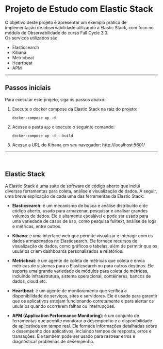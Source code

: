 # Projeto de Estudo com Elastic Stack

O objetivo deste projeto é apresentar um exemplo prático de implementação de observabilidade utilizando a Elastic Stack, com foco no módulo de Observabilidade do curso Full Cycle 3.0. 
<br/>Os serviços utilizados são:

- Elasticsearch
- Kibana
- Metricbeat
- Heartbeat
- APM

***

## Passos iniciais

Para executar este projeto, siga os passos abaixo:

1. Execute o docker compose da Elastic Stack na raiz do projeto:

    ```docker-compose up -d```


2. Acesse a pasta `app` e execute o seguinte comando:

    ```docker-compose up -d --build```


3. Acesse a URL do Kibana em seu navegador: http://localhost:5601/


***
<br/>

## Elastic Stack

A Elastic Stack é uma suíte de software de código aberto que inclui diversas ferramentas para coleta, análise e visualização de dados. A seguir, uma breve explicação de cada uma das ferramentas da Elastic Stack:

- **Elasticsearch**: é um mecanismo de busca e análise distribuído e de código aberto, usado para armazenar, pesquisar e analisar grandes volumes de dados. Ele é altamente escalável e pode ser usado para uma variedade de casos de uso, como pesquisa fulltext, análise de logs e métricas, entre outros.

- **Kibana**: é uma interface web que permite visualizar e interagir com os dados armazenados no Elasticsearch. Ele fornece recursos de visualização de dados, como gráficos e tabelas, além de permitir que os usuários criem dashboards personalizados e relatórios.

- **Metricbeat**: é um agente de coleta de métricas que coleta e envia métricas de sistemas para o Elasticsearch ou para outros destinos. Ele suporta uma grande variedade de módulos para coleta de métricas, incluindo infraestrutura, sistema operacional, contêineres, bancos de dados, cloud etc.

- **Heartbeat**: é um agente de monitoramento que verifica a disponibilidade de serviços, sites e servidores. Ele é usado para garantir que os aplicativos estejam funcionando corretamente e para alertar os usuários quando ocorrerem falhas ou interrupções.

- **APM (Application Performance Monitoring)**: é um conjunto de ferramentas que permite monitorar o desempenho e a disponibilidade de aplicativos em tempo real. Ele fornece informações detalhadas sobre o desempenho dos aplicativos, incluindo tempos de resposta, erros e transações. Ele também pode ser usado para rastrear erros e diagnosticar problemas de desempenho.
